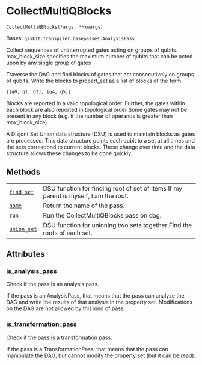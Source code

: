 # CollectMultiQBlocks

<span id="undefined" />

`CollectMultiQBlocks(*args, **kwargs)`

Bases: `qiskit.transpiler.basepasses.AnalysisPass`

Collect sequences of uninterrupted gates acting on groups of qubits. max\_block\_size specifies the maximum number of qubits that can be acted upon by any single group of gates

Traverse the DAG and find blocks of gates that act consecutively on groups of qubits. Write the blocks to propert\_set as a list of blocks of the form:

```python
[[g0, g1, g2], [g4, g5]]
```

Blocks are reported in a valid topological order. Further, the gates within each block are also reported in topological order Some gates may not be present in any block (e.g. if the number of operands is greater than max\_block\_size)

A Disjont Set Union data structure (DSU) is used to maintain blocks as gates are processed. This data structure points each qubit to a set at all times and the sets correspond to current blocks. These change over time and the data structure allows these changes to be done quickly.

## Methods

|                                                                                                                                                                                       |                                                                                      |
| ------------------------------------------------------------------------------------------------------------------------------------------------------------------------------------- | ------------------------------------------------------------------------------------ |
| [`find_set`](qiskit.transpiler.passes.CollectMultiQBlocks.find_set#qiskit.transpiler.passes.CollectMultiQBlocks.find_set "qiskit.transpiler.passes.CollectMultiQBlocks.find_set")     | DSU function for finding root of set of items If my parent is myself, I am the root. |
| [`name`](qiskit.transpiler.passes.CollectMultiQBlocks.name#qiskit.transpiler.passes.CollectMultiQBlocks.name "qiskit.transpiler.passes.CollectMultiQBlocks.name")                     | Return the name of the pass.                                                         |
| [`run`](qiskit.transpiler.passes.CollectMultiQBlocks.run#qiskit.transpiler.passes.CollectMultiQBlocks.run "qiskit.transpiler.passes.CollectMultiQBlocks.run")                         | Run the CollectMultiQBlocks pass on dag.                                             |
| [`union_set`](qiskit.transpiler.passes.CollectMultiQBlocks.union_set#qiskit.transpiler.passes.CollectMultiQBlocks.union_set "qiskit.transpiler.passes.CollectMultiQBlocks.union_set") | DSU function for unioning two sets together Find the roots of each set.              |

## Attributes

<span id="undefined" />

### is\_analysis\_pass

Check if the pass is an analysis pass.

If the pass is an AnalysisPass, that means that the pass can analyze the DAG and write the results of that analysis in the property set. Modifications on the DAG are not allowed by this kind of pass.

<span id="undefined" />

### is\_transformation\_pass

Check if the pass is a transformation pass.

If the pass is a TransformationPass, that means that the pass can manipulate the DAG, but cannot modify the property set (but it can be read).
